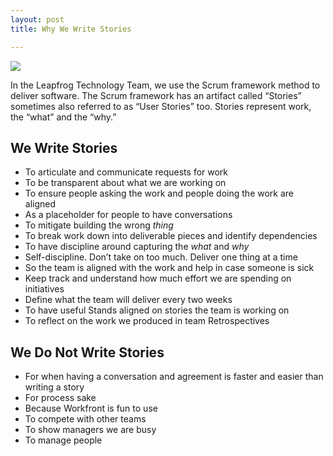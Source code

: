 ```yaml
---
layout: post
title: Why We Write Stories

---
```


<img src="/assets/images/2017-05-10-stories.png">

In the Leapfrog Technology Team, we use the Scrum framework method to deliver software. The Scrum framework has an artifact called “Stories” sometimes also referred to as “User Stories” too. Stories represent work, the “what” and the “why.”

## We Write Stories
* To articulate and communicate requests for work
* To be transparent about what we are working on
* To ensure people asking the work and people doing the work are aligned
* As a placeholder for people to have conversations
* To mitigate building the wrong _thing_
* To break work down into deliverable pieces and identify dependencies
* To have discipline around capturing the _what_ and _why_
* Self-discipline. Don’t take on too much. Deliver one thing at a time
* So the team is aligned with the work and help in case someone is sick
* Keep track and understand how much effort we are spending on initiatives
* Define what the team will deliver every two weeks
* To have useful Stands aligned on stories the team is working on
* To reflect on the work we produced in team Retrospectives

## We Do Not Write Stories
* For when having a conversation and agreement is faster and easier than writing a story
* For process sake
* Because Workfront is fun to use
* To compete with other teams
* To show managers we are busy
* To manage people

